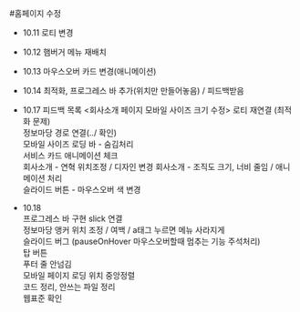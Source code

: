 #홈페이지 수정

- 10.11 로티 변경  
- 10.12 햄버거 메뉴 재배치  
- 10.13 마우스오버 카드 변경(애니메이션)  
- 10.14 최적화, 프로그레스 바 추가(위치만 만들어놓음) / 피드백받음  


- 10.17 피드백 목록 <회사소개 페이지 모바일 사이즈 크기 수정>
로티 재연결 (최적화 문제)  
정보마당 경로 연결(../ 확인)  
모바일 사이즈 로딩 바 - 숨김처리  
서비스 카드 애니메이션 체크  
회사소개 - 연혁 위치조정 / 디자인 변경
회사소개 - 조직도 크기, 너비 줄임 / 애니메이션 처리  
슬라이드 버튼 - 마우스오버 색 변경  

- 10.18  
프로그레스 바 구현 slick 연결  
정보마당 앵커 위치 조정 / 여백 / a태그 누르면 메뉴 사라지게  
슬라이드 버그 (pauseOnHover 마우스오버할때 멈추는 기능 주석처리)  
탑 버튼  
푸터 줄 안넘김  
모바일 페이지 로딩 위치 중앙정렬  
코드 정리, 안쓰는 파일 정리  
웹표준 확인  
